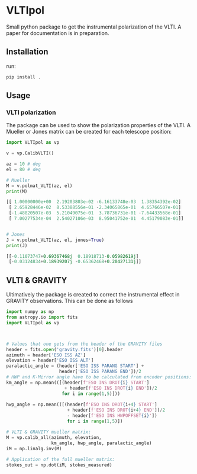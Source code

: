 # VLTIpol

Small python package to get the instrumental polarization of the VLTI.
A paper for documentation is in preparation.

## Installation
run:
```bash
pip install .
```

## Usage
### VLTI polarization

The package can be used to show the polarization properties of the VLTI. A Mueller or Jones matrix can be created for each telescope position:

```python
import VLTIpol as vp

v = vp.CalibVLTI()

az = 10 # deg
el = 80 # deg

# Mueller
M = v.polmat_VLTI(az, el)
print(M)

[[ 1.00000000e+00  2.19203803e-02 -6.16133748e-03  1.38354392e-02]
 [ 2.65928446e-02  8.53388556e-01 -2.34065865e-01  4.65766507e-01]
 [-1.48820507e-03  5.21049075e-01  3.78736731e-01 -7.64433568e-01]
 [ 7.00277534e-04  2.54027106e-03  8.95041752e-01  4.45179083e-01]]


# Jones
J = v.polmat_VLTI(az, el, jones=True)
print(J)

[[-0.11073747+0.69367468j  0.18918713-0.05982619j]
 [-0.03124834+0.18939207j -0.65362468+0.20427131j]]
```

## VLTI & GRAVITY
Ultimatively the package is created to correct the instrumental effect in GRAVITY observations.
This can be done as follows

```python
import numpy as np
from astropy.io import fits
import VLTIpol as vp



# Values that one gets from the header of the GRAVITY files
header = fits.open('gravity.fits')[0].header
azimuth = header['ESO ISS AZ']
elevation = header['ESO ISS ALT']
paralactic_angle = (header['ESO ISS PARANG START'] + 
                    header['ESO ISS PARANG END'])/2
# HWP and K-Mirror angle have to be calculated from encoder positions:
km_angle = np.mean(([(header[f'ESO INS DROT{i} START'] 
                      + header[f'ESO INS DROT{i} END'])/2 
                     for i in range(1,5)]))
               
hwp_angle = np.mean(([(header[f'ESO INS DROT{i+4} START'] 
                       + header[f'ESO INS DROT{i+4} END'])/2 
                       - header[f'ESO INS HWPOFFSET{i}'])
                       for i in range(1,5)])

# VLTI & GRAVITY mueller matrix:
M = vp.calib_all(azimuth, elevation,
                 km_angle, hwp_angle, paralactic_angle)
iM = np.linalg.inv(M)
        
# Application of the full mueller matrix:
stokes_out = np.dot(iM, stokes_measured)
```
